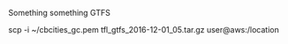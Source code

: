 Something something GTFS

scp -i ~/cbcities_gc.pem tfl_gtfs_2016-12-01_05.tar.gz user@aws:/location

